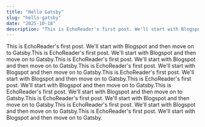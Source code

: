```yaml
---
title: "Hello Gatsby"
slug: "hello-gatsby"
date: "2025-10-18"
description: "This is EchoReader's first post. We'll start with Blogspot and then move on to Gatsby.."
---
```


This is EchoReader's first post. We'll start with Blogspot and then move on to Gatsby.This is EchoReader's first post. We'll start with Blogspot and then move on to Gatsby.This is EchoReader's first post. We'll start with Blogspot and then move on to Gatsby.This is EchoReader's first post. We'll start with Blogspot and then move on to Gatsby.This is EchoReader's first post. We'll start with Blogspot and then move on to Gatsby.This is EchoReader's first post. We'll start with Blogspot and then move on to Gatsby.This is EchoReader's first post. We'll start with Blogspot and then move on to Gatsby.This is EchoReader's first post. We'll start with Blogspot and then move on to Gatsby.This is EchoReader's first post. We'll start with Blogspot and then move on to Gatsby.This is EchoReader's first post. We'll start with Blogspot and then move on to Gatsby.